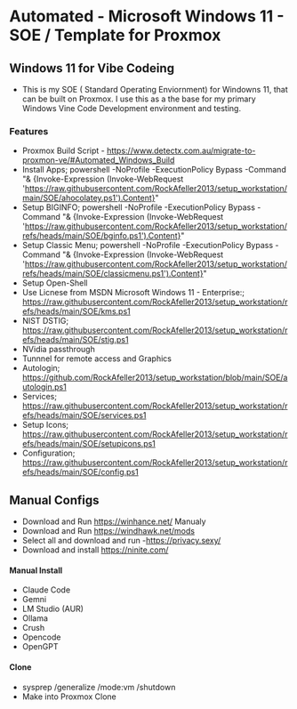 # Automated - Microsoft Windows 11 - SOE / Template for Proxmox

## Windows 11 for Vibe Codeing

- This is my SOE ( Standard Operating Enviornment) for Windowns 11, that can be built on Proxmox. I use this as a the base for my primary Windows Vine Code Development environment and testing.


### Features 

- Proxmox Build Script - https://www.detectx.com.au/migrate-to-proxmon-ve/#Automated_Windows_Build
- Install Apps; powershell -NoProfile -ExecutionPolicy Bypass -Command "& {Invoke-Expression (Invoke-WebRequest 'https://raw.githubusercontent.com/RockAfeller2013/setup_workstation/main/SOE/ahocolatey.ps1').Content}"
- Setup BIGINFO; powershell -NoProfile -ExecutionPolicy Bypass -Command "& {Invoke-Expression (Invoke-WebRequest 'https://raw.githubusercontent.com/RockAfeller2013/setup_workstation/refs/heads/main/SOE/bginfo.ps1').Content}"
- Setup Classic Menu; powershell -NoProfile -ExecutionPolicy Bypass -Command "& {Invoke-Expression (Invoke-WebRequest 'https://raw.githubusercontent.com/RockAfeller2013/setup_workstation/refs/heads/main/SOE/classicmenu.ps1').Content}"
- Setup Open-Shell
- Use Licnese from MSDN Microsoft Windows 11 - Enterprise:; https://raw.githubusercontent.com/RockAfeller2013/setup_workstation/refs/heads/main/SOE/kms.ps1
- NIST DSTIG; https://raw.githubusercontent.com/RockAfeller2013/setup_workstation/refs/heads/main/SOE/stig.ps1
- NVidia passthrough
- Tunnnel for remote access and Graphics
- Autologin; https://github.com/RockAfeller2013/setup_workstation/blob/main/SOE/autologin.ps1
- Services; https://raw.githubusercontent.com/RockAfeller2013/setup_workstation/refs/heads/main/SOE/services.ps1
- Setup Icons; https://raw.githubusercontent.com/RockAfeller2013/setup_workstation/refs/heads/main/SOE/setupicons.ps1
- Configuration; https://raw.githubusercontent.com/RockAfeller2013/setup_workstation/refs/heads/main/SOE/config.ps1


## Manual Configs
- Download and Run https://winhance.net/ Manualy 
- Download and Run https://windhawk.net/mods
- Select all and download and run -https://privacy.sexy/
- Download and install https://ninite.com/

#### Manual Install
- Claude Code
- Gemni
- LM Studio (AUR)
- Ollama
- Crush
- Opencode
- OpenGPT

#### Clone
- sysprep /generalize /mode:vm /shutdown
- Make into Proxmox Clone
